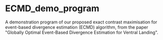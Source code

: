 # ECMD_demo_program
A demonstration program of our proposed exact contrast maximisation for event-based divergence estimation (ECMD) algorithm, from the paper "Globally Optimal Event-Based Divergence Estimation for Ventral Landing".
